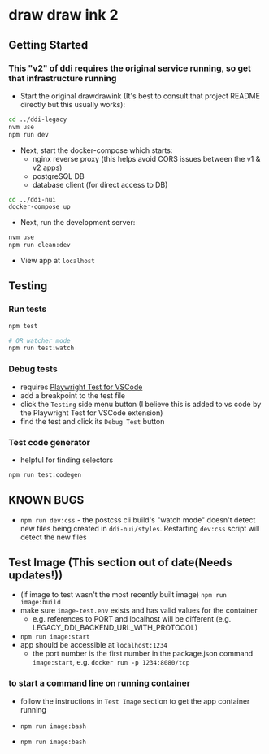 # draw draw ink 2

## Getting Started

### This "v2" of ddi requires the original service running, so get that infrastructure running

- Start the original drawdrawink (It's best to consult that project README directly but this usually works):

```bash
cd ../ddi-legacy
nvm use
npm run dev
```

- Next, start the docker-compose which starts:
  - nginx reverse proxy (this helps avoid CORS issues between the v1 & v2 apps)
  - postgreSQL DB
  - database client (for direct access to DB)

```bash
cd ../ddi-nui
docker-compose up
```

- Next, run the development server:

```bash
nvm use
npm run clean:dev
```

- View app at `localhost`

## Testing

### Run tests

```bash
npm test

# OR watcher mode
npm run test:watch
```

### Debug tests

- requires [Playwright Test for VSCode](https://marketplace.visualstudio.com/items?itemName=ms-playwright.playwright)
- add a breakpoint to the test file
- click the `Testing` side menu button (I believe this is added to vs code by the Playwright Test for VSCode extension)
- find the test and click its `Debug Test` button

### Test code generator

- helpful for finding selectors

```bash
npm run test:codegen
```

## **KNOWN BUGS**

- `npm run dev:css` - the postcss cli build's "watch mode" doesn't detect new files being created in `ddi-nui/styles`. Restarting `dev:css` script will detect the new files

## Test Image (This section out of date(Needs updates!))

- (if image to test wasn't the most recently built image) `npm run image:build`
- make sure `image-test.env` exists and has valid values for the container
  - e.g. references to PORT and localhost will be different (e.g. LEGACY_DDI_BACKEND_URL_WITH_PROTOCOL)
- `npm run image:start`
- app should be accessible at `localhost:1234`
  - the port number is the first number in the package.json command `image:start`, e.g. `docker run -p 1234:8080/tcp`

### to start a command line on running container

- follow the instructions in `Test Image` section to get the app container running
- `npm run image:bash`

- `npm run image:bash`
